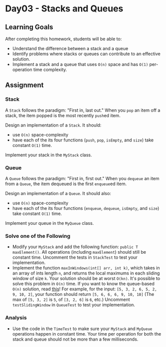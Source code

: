 # Day03 - Stacks and Queues

## Learning Goals

After completing this homework, students will be able to:

* Understand the difference between a stack and a queue
* Identify problems where stacks or queues can contribute to an effective solution.
* Implement a stack and a queue that uses `O(n)` space and has `O(1)` per-operation time complexity.

## Assignment

### Stack

A `Stack` follows the paradigm: "First in, last out." When you `pop` an item off a stack, the item popped is the most recently `push`ed item.

Design an implementation of a `Stack`. It should:

- use `O(n)` space-complexity
- have each of the its four functions (`push`, `pop`, `isEmpty`, and `size`) take constant `O(1)` time.

Implement your stack in the `MyStack` class.

### Queue

A `Queue` follows the paradigm: "First in, first out." When you `dequeue` an item from a `Queue`, the item dequeued is the first `enqueue`ed item.

Design an implementation of a `Queue`. It should also:

- use `O(n)` space-complexity
- have each of the its four functions (`enqueue`, `dequeue`, `isEmpty`, and `size`) take constant `O(1)` time.

Implement your queue in the `MyQueue` class.

### Solve one of the Following
* Modify your `MyStack` and add the following function: `public T maxElement()`. All operations (including `maxElement`) should still be constant time. Uncomment the tests in `StackTest` to test your implementation.
* Implement the function `maxInWindows(int[] arr, int k)`, which takes in an array of ints length `n`, and returns the local maximums in each sliding window of size `k`. Your solution should be at worst `O(kn)`. It's possible to solve this problem in `O(n)` time. If you want to know the queue-based `O(n)` solution, read [this](http://codercareer.blogspot.com/2012/02/no-33-maximums-in-sliding-windows.html)! For example, for the input: `[5, 3, 2, 6, 5, 2, 9, 10, 2]`, your function should return `[5, 6, 6, 6, 9, 10, 10]` (The max of `[5, 3, 2]` is `5`, of `[3, 2, 6]` is `6`, etc.) Uncomment `testSlidingWindow` in `QueueTest` to test your implementation.

### Analysis

- Use the code in the `TimeTest` to make sure your `MyStack` and `MyQueue` operations happen in constant time. Your time per operation for both the stack and queue should not be more than a few milliseconds.

